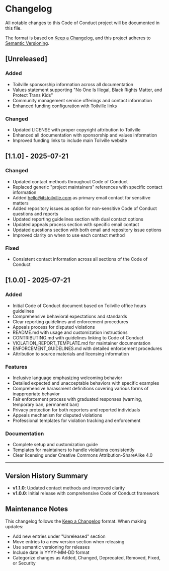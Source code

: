 # Changelog

All notable changes to this Code of Conduct project will be documented in this file.

The format is based on [Keep a Changelog](https://keepachangelog.com/en/1.0.0/),
and this project adheres to [Semantic Versioning](https://semver.org/spec/v2.0.0.html).

## [Unreleased]

### Added
- Toilville sponsorship information across all documentation
- Values statement supporting "No One Is Illegal, Black Rights Matter, and Protect Trans Kids"
- Community management service offerings and contact information
- Enhanced funding configuration with Toilville links

### Changed
- Updated LICENSE with proper copyright attribution to Toilville
- Enhanced all documentation with sponsorship and values information
- Improved funding links to include main Toilville website

## [1.1.0] - 2025-07-21

### Changed
- Updated contact methods throughout Code of Conduct
- Replaced generic "project maintainers" references with specific contact information
- Added hello@itstoilville.com as primary email contact for sensitive matters
- Added repository issues as option for non-sensitive Code of Conduct questions and reports
- Updated reporting guidelines section with dual contact options
- Updated appeals process section with specific email contact
- Updated questions section with both email and repository issue options
- Improved clarity on when to use each contact method

### Fixed
- Consistent contact information across all sections of the Code of Conduct

## [1.0.0] - 2025-07-21

### Added
- Initial Code of Conduct document based on Toilville office hours guidelines
- Comprehensive behavioral expectations and standards
- Clear reporting guidelines and enforcement procedures
- Appeals process for disputed violations
- README.md with usage and customization instructions
- CONTRIBUTING.md with guidelines linking to Code of Conduct
- VIOLATION_REPORT_TEMPLATE.md for maintainer documentation
- ENFORCEMENT_GUIDELINES.md with detailed enforcement procedures
- Attribution to source materials and licensing information

### Features
- Inclusive language emphasizing welcoming behavior
- Detailed expected and unacceptable behaviors with specific examples
- Comprehensive harassment definitions covering various forms of inappropriate behavior
- Fair enforcement process with graduated responses (warning, temporary ban, permanent ban)
- Privacy protection for both reporters and reported individuals
- Appeals mechanism for disputed violations
- Professional templates for violation tracking and enforcement

### Documentation
- Complete setup and customization guide
- Templates for maintainers to handle violations consistently
- Clear licensing under Creative Commons Attribution-ShareAlike 4.0

---

## Version History Summary

- **v1.1.0**: Updated contact methods and improved clarity
- **v1.0.0**: Initial release with comprehensive Code of Conduct framework

## Maintenance Notes

This changelog follows the [Keep a Changelog](https://keepachangelog.com/) format. When making updates:

- Add new entries under "Unreleased" section
- Move entries to a new version section when releasing
- Use semantic versioning for releases
- Include date in YYYY-MM-DD format
- Categorize changes as Added, Changed, Deprecated, Removed, Fixed, or Security

